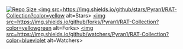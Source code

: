  <br> <a href=https://github.com/Pyran1/RAT-Collection> <img src=https://img.shields.io/github/repo-size/Pyran1/RAT-Collection alt="Repo Size"> </a> <a href=https://github.com/Pyran1/RAT-Collection/stargazers> <img src=https://img.shields.io/github/stars/Pyran1/RAT-Collection?color=yellow alt=Stars> </a> <a href=https://github.com/Pyran1/RAT-Collection/network/members> <img src=https://img.shields.io/github/forks/Pyran1/RAT-Collection?color=yellowgreen alt=Forks> </a> <a href=https://github.com/Pyran1/RAT-Collection/watchers> <img src=https://img.shields.io/github/watchers/Pyran1/RAT-Collection?color=blueviolet alt=Watchers> 
